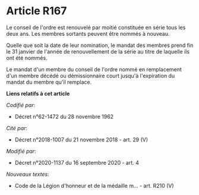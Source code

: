 # Article R167

Le conseil de l'ordre est renouvelé par moitié constituée en série tous les deux ans. Les membres sortants peuvent être
nommés à nouveau.

Quelle que soit la date de leur nomination, le mandat des membres prend fin le 31 janvier de l'année de renouvellement de la
série au titre de laquelle ils ont été nommés.

Le mandat d'un membre du conseil de l'ordre nommé en remplacement d'un membre décédé ou démissionnaire court jusqu'à
l'expiration du mandat du membre qu'il remplace.

**Liens relatifs à cet article**

_Codifié par_:

  - Décret n°62-1472 du 28 novembre 1962

_Cité par_:

  - Décret n°2018-1007 du 21 novembre 2018 - art. 29 (V)

_Modifié par_:

  - Décret n°2020-1137 du 16 septembre 2020 - art. 4

_Nouveaux textes_:

  - Code de la Légion d'honneur et de la médaille m... - art. R210 (V)
